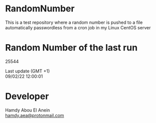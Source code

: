 # RandomNumber    
This is a test repository where a random number is pushed to a file automatically passwordless from a cron job in my Linux CentOS server    
# Random Number of the last run   
25544
      
Last update (GMT +1)    
09/02/22 12:00:01
# Developer    
Hamdy Abou El Anein   
hamdy.aea@protonmail.com
